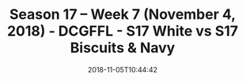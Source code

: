 ---
title: Season 17 – Week 7 (November 4, 2018) - DCGFFL - S17 White vs S17 Biscuits
  & Navy
teams-score:
- team: _teams/s17-white.md
  score:
- team: _teams/s17-navy.md
  score: 20
mvp: P. Shilo (White), B. Hunt (Navy)
game-ball: B. Burnheimer (White), C. Gillyard (Navy)
season: 17
week: 7
date: '2018-11-05T10:44:42'
pageid: season-17-week-7-november-4-2018-6708-vs-6696
---